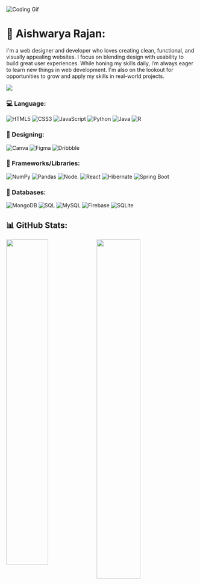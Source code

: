 ![Coding Gif](https://i.pinimg.com/originals/b6/05/5b/b6055b3e20a9c81e90b838fff156fb33.gif)

# 🐣 Aishwarya Rajan:

I'm a web designer and developer who loves creating clean, functional, and visually appealing websites. I focus on blending design with usability to build great user experiences. While honing my skills daily, I’m always eager to learn new things in web development. I'm also on the lookout for opportunities to grow and apply my skills in real-world projects.

![](https://komarev.com/ghpvc/?username=a5hcodes&style=for-the-badge&color=ff69b4)


### 💻 Language:

![HTML5](https://img.shields.io/badge/html5-%23E34F26.svg?style=for-the-badge&logo=html5&logoColor=white)
![CSS3](https://img.shields.io/badge/css3-%231572B6.svg?style=for-the-badge&logo=css3&logoColor=white) 
![JavaScript](https://img.shields.io/badge/javascript-%23323330.svg?style=for-the-badge&logo=javascript&logoColor=%23F7DF1E)
![Python](https://img.shields.io/badge/python-3670A0?style=for-the-badge&logo=python&logoColor=ffdd54) 
![Java](https://img.shields.io/badge/java-%23ED8B00.svg?style=for-the-badge&logo=openjdk&logoColor=white)
![R](https://img.shields.io/badge/r-%23276DC3.svg?style=for-the-badge&logo=r&logoColor=white)


### 📀 Designing:
![Canva](https://img.shields.io/badge/Canva-%2300C4CC.svg?style=for-the-badge&logo=Canva&logoColor=white)
![Figma](https://img.shields.io/badge/figma-%23F24E1E.svg?style=for-the-badge&logo=figma&logoColor=white)
![Dribbble](https://img.shields.io/badge/Dribbble-EA4C89?style=for-the-badge&logo=dribbble&logoColor=white)


### 🧰 Frameworks/Libraries:
![NumPy](https://img.shields.io/badge/numpy-%23013243.svg?style=for-the-badge&logo=numpy&logoColor=white)
![Pandas](https://img.shields.io/badge/pandas-%23150458.svg?style=for-the-badge&logo=pandas&logoColor=white)
![Node.](https://img.shields.io/badge/node.js-%23167458.svg?style=for-the-badge&logo=node.js&logoColor=white)
![React](https://img.shields.io/badge/react-%2361DAFB.svg?style=for-the-badge&logo=react&logoColor=black)
![Hibernate](https://img.shields.io/badge/Hibernate-%23007d6b.svg?style=for-the-badge&logo=Hibernate&logoColor=white)
![Spring Boot](https://img.shields.io/badge/Spring_Boot-%236DB33F.svg?style=for-the-badge&logo=Spring-Boot&logoColor=white)

### 📀 Databases:
![MongoDB](https://img.shields.io/badge/MongoDB-47A248?style=for-the-badge&logo=mongodb&logoColor=white)
![SQL](https://img.shields.io/badge/SQL-CC2927?style=for-the-badge&logo=microsoft-sql-server&logoColor=white)
![MySQL](https://img.shields.io/badge/MySQL-4479A1?style=for-the-badge&logo=mysql&logoColor=white)
![Firebase](https://img.shields.io/badge/Firebase-FFCA28?style=for-the-badge&logo=firebase&logoColor=black)
![SQLite](https://img.shields.io/badge/SQLite-003B57?style=for-the-badge&logo=sqlite&logoColor=white)


## 📊 GitHub Stats:

<img align="left" width="47%" src="https://github-readme-stats.vercel.app/api?username=a5hcodes&theme=dracula&show_icons=true&hide_border=false" />

<img align="left" width="48%" src="https://github-readme-stats.vercel.app/api/top-langs/?username=a5hcodes&theme=dracula&layout=compact&hide_border=false" />


